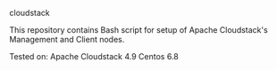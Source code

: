 cloudstack

This repository contains Bash script for setup of Apache Cloudstack's Management and Client nodes.

Tested on:
Apache Cloudstack 4.9
Centos 6.8
